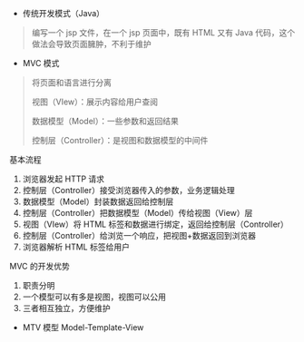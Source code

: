 - 传统开发模式（Java）

> 编写一个 jsp 文件，在一个 jsp 页面中，既有 HTML 又有 Java 代码，这个做法会导致页面臃肿，不利于维护



- MVC 模式

> 将页面和语言进行分离
>
> 视图（VIew）：展示内容给用户查阅
>
> 数据模型（Model）：一些参数和返回结果
>
> 控制层（Controller）：是视图和数据模型的中间件

基本流程

1. 浏览器发起 HTTP 请求
2. 控制层（Controller）接受浏览器传入的参数，业务逻辑处理
3. 数据模型（Model）封装数据返回给控制层
4. 控制层（Controller）把数据模型（Model）传给视图（View）层
5. 视图（VIew）将 HTML 标签和数据进行绑定，返回给控制层（Controller）
6. 控制层（Controller）给浏览一个响应，把视图+数据返回到浏览器
7. 浏览器解析 HTML 标签给用户

MVC 的开发优势

1. 职责分明
2. 一个模型可以有多是视图，视图可以公用
3. 三者相互独立，方便维护





- MTV 模型  Model-Template-View

